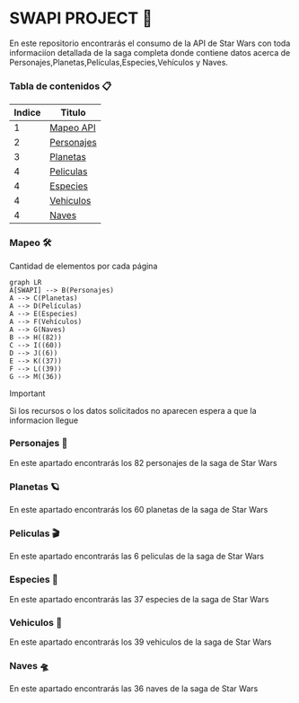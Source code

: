# SWAPI PROJECT 🚀
En este repositorio encontrarás el consumo de la API de Star Wars con toda informaciíon detallada de la saga completa donde contiene datos acerca de Personajes,Planetas,Películas,Especies,Vehículos y Naves.

### Tabla de contenidos 📋
| Indice | Titulo  |
|--|--|
| 1 | [Mapeo API](#mapeo) |
| 2 | [Personajes](#personajes) |
| 3 | [Planetas](#planetas) |
| 4 | [Peliculas](#peliculas) |
| 4 | [Especies](#especies) |
| 4 | [Vehiculos](#vehiculos) |
| 4 | [Naves](#naves) |


### Mapeo 🛠️
Cantidad de elementos por cada página
```mermaid
graph LR
A[SWAPI] --> B(Personajes)
A --> C(Planetas)
A --> D(Películas)
A --> E(Especies)
A --> F(Vehículos)
A --> G(Naves)
B --> H((82))
C --> I((60))
D --> J((6))
E --> K((37)) 
F --> L((39))
G --> M((36))
```

>[!IMPORTANT]
>Si los recursos o los datos solicitados no aparecen espera a que la informacion llegue


### Personajes 🧍
En este apartado encontrarás los 82 personajes de la saga de Star Wars


### Planetas 🪐
En este apartado encontrarás los 60 planetas de la saga de Star Wars

### Peliculas 🎬
En este apartado encontrarás las 6 peliculas de la saga de Star Wars

### Especies 👹
En este apartado encontrarás las 37 especies de la saga de Star Wars

### Vehiculos 🚜
En este apartado encontrarás los 39 vehiculos de la saga de Star Wars

### Naves 🛸
En este apartado encontrarás las 36 naves de la saga de Star Wars
